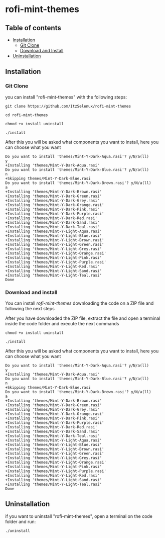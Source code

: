 # rofi-mint-themes

## Table of contents

 - [Installation](#installation)
   - [Git Clone](#git-clone)
   - [Download and Install](#download-and-install)
 - [Uninstallation](#uninstallation)

## Installation
   ### Git Clone
 you can install "rofi-mint-themes" with the following steps:
 ```
 git clone https://github.com/ItzSelenux/rofi-mint-themes
 ```
 ```
 cd rofi-mint-themes
 ```
 ```
 chmod +x install uninstall
 ```
 ```
 ./install
 ```
After this you will be asked what components you want to install, here you can choose what you want
 ```
Do you want to install 'themes/Mint-Y-Dark-Aqua.rasi'? y/N/a(ll)
y
+Installing 'themes/Mint-Y-Dark-Aqua.rasi'
Do you want to install 'themes/Mint-Y-Dark-Blue.rasi'? y/N/a(ll)
n
+Skipping themes/Mint-Y-Dark-Blue.rasi
Do you want to install 'themes/Mint-Y-Dark-Brown.rasi'? y/N/a(ll)
a
+Installing 'themes/Mint-Y-Dark-Brown.rasi'
+Installing 'themes/Mint-Y-Dark-Green.rasi'
+Installing 'themes/Mint-Y-Dark-Grey.rasi'
+Installing 'themes/Mint-Y-Dark-Orange.rasi'
+Installing 'themes/Mint-Y-Dark-Pink.rasi'
+Installing 'themes/Mint-Y-Dark-Purple.rasi'
+Installing 'themes/Mint-Y-Dark-Red.rasi'
+Installing 'themes/Mint-Y-Dark-Sand.rasi'
+Installing 'themes/Mint-Y-Dark-Teal.rasi'
+Installing 'themes/Mint-Y-Light-Aqua.rasi'
+Installing 'themes/Mint-Y-Light-Blue.rasi'
+Installing 'themes/Mint-Y-Light-Brown.rasi'
+Installing 'themes/Mint-Y-Light-Green.rasi'
+Installing 'themes/Mint-Y-Light-Grey.rasi'
+Installing 'themes/Mint-Y-Light-Orange.rasi'
+Installing 'themes/Mint-Y-Light-Pink.rasi'
+Installing 'themes/Mint-Y-Light-Purple.rasi'
+Installing 'themes/Mint-Y-Light-Red.rasi'
+Installing 'themes/Mint-Y-Light-Sand.rasi'
+Installing 'themes/Mint-Y-Light-Teal.rasi'
Done
 ```

   ### Download and install

You can install *rofi-mint-themes* downloading the code on a ZIP file and following the next steps

After you have downloaded the ZIP file, extract the file and open a terminal inside the code folder and execute the next commands
```
chmod +x install uninstall
```
```
./install
```
After this you will be asked what components you want to install, here you can choose what you want
 ```
Do you want to install 'themes/Mint-Y-Dark-Aqua.rasi'? y/N/a(ll)
y
+Installing 'themes/Mint-Y-Dark-Aqua.rasi'
Do you want to install 'themes/Mint-Y-Dark-Blue.rasi'? y/N/a(ll)
n
+Skipping themes/Mint-Y-Dark-Blue.rasi
Do you want to install 'themes/Mint-Y-Dark-Brown.rasi'? y/N/a(ll)
a
+Installing 'themes/Mint-Y-Dark-Brown.rasi'
+Installing 'themes/Mint-Y-Dark-Green.rasi'
+Installing 'themes/Mint-Y-Dark-Grey.rasi'
+Installing 'themes/Mint-Y-Dark-Orange.rasi'
+Installing 'themes/Mint-Y-Dark-Pink.rasi'
+Installing 'themes/Mint-Y-Dark-Purple.rasi'
+Installing 'themes/Mint-Y-Dark-Red.rasi'
+Installing 'themes/Mint-Y-Dark-Sand.rasi'
+Installing 'themes/Mint-Y-Dark-Teal.rasi'
+Installing 'themes/Mint-Y-Light-Aqua.rasi'
+Installing 'themes/Mint-Y-Light-Blue.rasi'
+Installing 'themes/Mint-Y-Light-Brown.rasi'
+Installing 'themes/Mint-Y-Light-Green.rasi'
+Installing 'themes/Mint-Y-Light-Grey.rasi'
+Installing 'themes/Mint-Y-Light-Orange.rasi'
+Installing 'themes/Mint-Y-Light-Pink.rasi'
+Installing 'themes/Mint-Y-Light-Purple.rasi'
+Installing 'themes/Mint-Y-Light-Red.rasi'
+Installing 'themes/Mint-Y-Light-Sand.rasi'
+Installing 'themes/Mint-Y-Light-Teal.rasi'
Done
 ```
 ## Uninstallation
 if you want to uninstall "rofi-mint-themes", open a terminal on the code folder and run:
 ```
 ./uninstall
 ```
 

